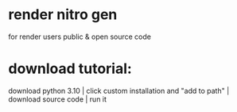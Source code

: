 # render nitro gen
for render users 
public & open source code




# download tutorial:
download python 3.10 |
click custom installation and "add to path" |
download source code |
run it 
